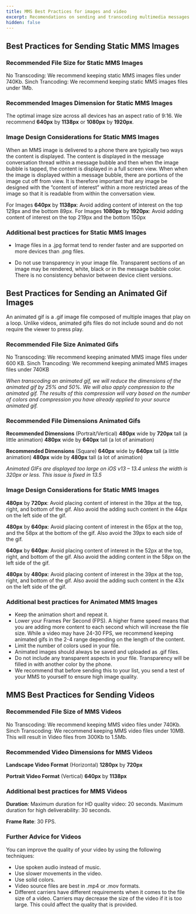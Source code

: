 ```yaml
---
title: MMS Best Practices for images and video
excerpt: Recomendations on sending and transcoding multimedia messages.
hidden: false
---
```


## Best Practices for Sending Static MMS Images

### Recommended File Size for Static MMS Images

No Transcoding: We recommend keeping static MMS images files under 740Kb.
Sinch Trancoding: We recommend keeping static MMS images files under 1Mb.

### Recommended Images Dimension for Static MMS Images

The optimal image size across all devices has an aspect ratio of 9:16.
We recommend **640px** by **1138px** or **1080px** by **1920px**.

### Image Design Considerations for Static MMS Images

When an MMS image is delivered to a phone there are typically two ways the content is displayed. The content is displayed in the message conversation thread within a message bubble and then when the image bubble is tapped, the content is displayed in a full screen view. When when the image is displayed within a message bubble, there are portions of the image cut off from view. It is therefore important that any image be designed with the “content of interest” within a more restricted areas of the image so that it is readable from within the conversation view.

For Images **640px** by **1138px**: Avoid adding content of interest on the top 129px and the bottom 89px.
For Images **1080px** by **1920px**: Avoid adding content of interest on the top 219px and the bottom 150px

### Additional best practices for Static MMS Images

- Image files in a .jpg format tend to render faster and are supported on more devices than .png files.

- Do not use transparency in your image file. Transparent sections of an image may be rendered, white, black or in the message bubble color. There is no consistency behavior between device client versions.

## Best Practices for Sending an Animated Gif Images

An animated gif is a .gif image file composed of multiple images that play on a loop. Unlike videos, animated gifs files do not include sound and do not require the viewer to press play.

### Recommended File Size Animated Gifs

No Transcoding: We recommend keeping animated MMS image files under 600 KB.
Sinch Trancoding: We recommend keeping animated MMS images files under 740KB

_When transcoding an animated gif, we will reduce the dimensions of the animated gif by 25% and 50%. We will also apply compression to the animated gif. The results of this compression will vary based on the number of colors and compression you have already applied to your source animated gif._

### Recommended File Dimensions Animated Gifs

**Recommended Dimensions** (Portrait/Vertical)
**480px** wide by **720px** tall (a little animation)
**480px** wide by **640px** tall (a lot of animation)

**Recommended Dimensions** (Square)
**640px** wide by **640px** tall (a little animation)
**480px** wide by **480px** tall (a lot of animation)

_Animated GIFs are displayed too large on iOS v13 – 13.4 unless the width is 320px or less. This issue is fixed in 13.5_

### Image Design Considerations for Static MMS Images

**480px** by **720px**: Avoid placing content of interest in the 39px at the top, right, and bottom of the gif. Also avoid the adding such content in the 44px on the left side of the gif.

**480px** by **640px**: Avoid placing content of interest in the 65px at the top, and the 58px at the bottom of the gif. Also avoid the 39px to each side of the gif.

**640px** by **640px**: Avoid placing content of interest in the 52px at the top, right, and bottom of the gif. Also avoid the adding content in the 58px on the left side of the gif.

**480px** by **480px**: Avoid placing content of interest in the 39px at the top, right, and bottom of the gif. Also avoid the adding such content in the 43x on the left side of the gif.

### Additional best practices for Animated MMS Images

- Keep the animation short and repeat it.
- Lower your Frames Per Second (FPS). A higher frame speed means that you are adding more content to each second which will increase the file size. While a video may have 24-30 FPS, we recommend keeping animated gifs in the 2-4 range depending on the length of the content.
- Limit the number of colors used in your file.
- Animated images should always be saved and uploaded as .gif files.
- Do not include any transparent aspects in your file. Transparency will be filled in with another color by the phone.
- We recommend that before sending this to your list, you send a test of your MMS to yourself to ensure high image quality.

## MMS Best Practices for Sending Videos

### Recommended File Size of MMS Videos

No Transcoding: We recommend keeping MMS video files under 740Kb.
Sinch Transcoding: We recommend keeping MMS video files under 10MB. This will result in Video files from 300Kb to 1.5Mb.

### Recommended Video Dimensions for MMS Videos

**Landscape Video Format** (Horizontal)
**1280px** by **720px**

**Portrait Video Format** (Vertical)
**640px** by **1138px**

### Additional best practices for MMS Videos

**Duration**:
Maximum duration for HD quality video: 20 seconds.
Maximum duration for high deliverability: 30 seconds.

**Frame Rate**: 30 FPS.

### Further Advice for Videos

You can improve the quality of your video by using the following techniques:

- Use spoken audio instead of music.
- Use slower movements in the video.
- Use solid colors.
- Video source files are best in .mp4 or .mov formats.
- Different carriers have different requirements when it comes to the file size of a video. Carriers may decrease the size of the video if it is too large. This could affect the quality that is provided.
